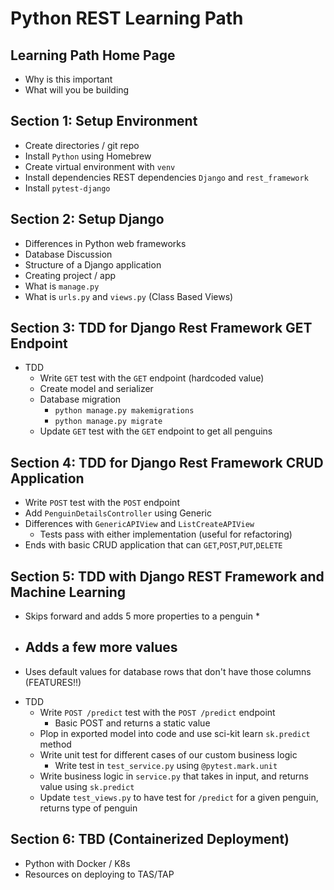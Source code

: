 # Python REST Learning Path


## Learning Path Home Page
- Why is this important
- What will you be building

## Section 1: Setup Environment
- Create directories / git repo
- Install `Python` using Homebrew
- Create virtual environment with `venv`
- Install dependencies REST dependencies `Django` and `rest_framework`
- Install `pytest-django`

## Section 2: Setup Django 
- Differences in Python web frameworks
- Database Discussion
- Structure of a Django application
- Creating project / app
- What is `manage.py`
- What is `urls.py` and `views.py` (Class Based Views)

## Section 3: TDD for Django Rest Framework GET Endpoint
- TDD
  - Write `GET` test with the `GET` endpoint (hardcoded value)
  - Create model and serializer
  - Database migration
    - `python manage.py makemigrations`
    - `python manage.py migrate` 
  - Update `GET` test with the `GET` endpoint to get all penguins

## Section 4: TDD for Django Rest Framework CRUD Application
- Write `POST` test with the `POST` endpoint
- Add `PenguinDetailsController` using Generic
- Differences with `GenericAPIView` and `ListCreateAPIView`
  - Tests pass with either implementation (useful for refactoring)
- Ends with basic CRUD application that can `GET`,`POST`,`PUT`,`DELETE`

## Section 5: TDD with Django REST Framework and Machine Learning
* Skips forward and adds 5 more properties to a penguin *
- Adds a few more values
  - 

* Uses default values for database rows that don't have those columns (FEATURES!!)
  
- TDD
  - Write `POST /predict` test with the `POST /predict` endpoint
    - Basic POST and returns a static value 
  - Plop in exported model into code and use sci-kit learn `sk.predict` method
  - Write unit test for different cases of our custom business logic
    - Write test in `test_service.py` using `@pytest.mark.unit`
  - Write business logic in `service.py` that takes in input, and returns value using `sk.predict`
  - Update `test_views.py` to have test for `/predict` for a given penguin, returns type of penguin

## Section 6: TBD (Containerized Deployment)
- Python with Docker / K8s
- Resources on deploying to TAS/TAP
